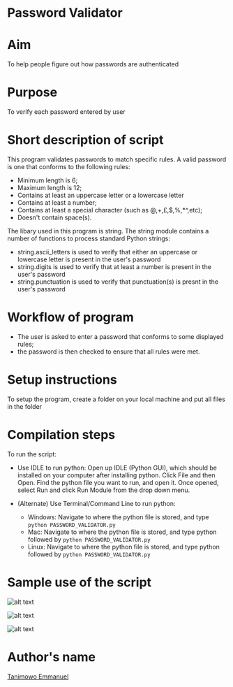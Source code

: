 # Password Validator

# Aim

To help people figure out how passwords are authenticated

# Purpose

To verify each password entered by user

# Short description of script

This program validates passwords to match specific rules. A valid password is one that conforms to the following rules:
- Minimum length is 6;
- Maximum length is 12;
- Contains at least an uppercase letter or a lowercase letter
- Contains at least a number;
- Contains at least a special character (such as @,+,£,$,%,*^,etc);
- Doesn't contain space(s).

The libary used in this program is string. The string module contains a number of functions to process standard Python strings:
- string.ascii_letters is used to verify that either an uppercase or lowercase letter is present in the user's password 
- string.digits is used to verify that at least a number is present in the user's password
- string.punctuation is used to verify that punctuation(s) is presnt in the user's password

# Workflow of program

+ The user is asked to enter a password that conforms to some displayed rules;
+ the password is then checked to ensure that all rules were met.

# Setup instructions

To setup the program, create a folder on your local machine and put all files in the folder

# Compilation steps

To run the script:

- Use IDLE to run python: Open up IDLE (Python GUI), which should be installed on your computer after installing python. Click File and then Open. Find the python file you want to run, and open it. Once opened, select Run and click Run Module from the drop down menu.

- (Alternate) Use Terminal/Command Line to run python:
  - Windows: Navigate to where the python file is stored, and type `python PASSWORD_VALIDATOR.py`
  - Mac: Navigate to where the python file is stored, and type python followed by `python PASSWORD_VALIDATOR.py`
  - Linux: Navigate to where the python file is stored, and type python followed by `python PASSWORD_VALIDATOR.py`
 

# Sample use of the script

![alt text](https://github.com/Mannuel25/Awesome_Python_Scripts/blob/main/BasicPythonScripts/Password%20Validator/Images/screenshot_1.png)

![alt text](https://github.com/Mannuel25/Awesome_Python_Scripts/blob/main/BasicPythonScripts/Password%20Validator/Images/screenshot_2.png)

![alt text](https://github.com/Mannuel25/Awesome_Python_Scripts/blob/main/BasicPythonScripts/Password%20Validator/Images/screenshot_3.png)

# Author's name

[Tanimowo Emmanuel](https://github.com/Mannuel25)
